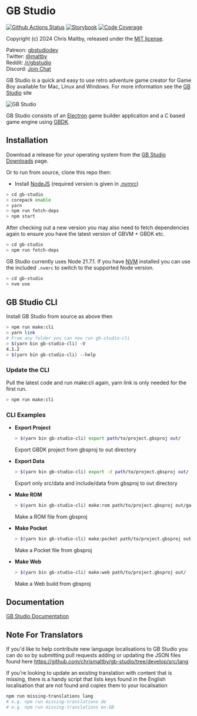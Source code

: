 # GB Studio

[![Github Actions Status](https://github.com/chrismaltby/gb-studio/actions/workflows/main.yml/badge.svg?branch=develop)](https://github.com/chrismaltby/gb-studio/actions?query=branch%3Adevelop) [![Storybook](https://img.shields.io/badge/Storybook-FF4785?logo=storybook&logoColor=white)](https://chrismaltby.github.io/gb-studio/storybook) [![Code Coverage](https://img.shields.io/badge/Coverage-blue?logo=jest&logoColor=white)](https://chrismaltby.github.io/gb-studio/coverage)

Copyright (c) 2024 Chris Maltby, released under the [MIT license](https://opensource.org/licenses/MIT).

Patreon: [gbstudiodev](https://www.patreon.com/gbstudiodev)  
Twitter: [@maltby](https://www.twitter.com/maltby)  
Reddit: [/r/gbstudio](https://www.reddit.com/r/gbstudio)  
Discord: [Join Chat](https://discord.gg/bxerKnc)

GB Studio is a quick and easy to use retro adventure game creator for Game Boy available for Mac, Linux and Windows.
For more information see the [GB Studio](https://www.gbstudio.dev) site

![GB Studio](gbstudio.gif)

GB Studio consists of an [Electron](https://electronjs.org/) game builder application and a C based game engine using [GBDK](http://gbdk.sourceforge.net/).

## Installation

Download a release for your operating system from the [GB Studio Downloads](https://www.gbstudio.dev/download) page.

Or to run from source, clone this repo then:

- Install [NodeJS](https://nodejs.org/) (required version is given in [.nvmrc](.nvmrc))

```bash
> cd gb-studio
> corepack enable
> yarn
> npm run fetch-deps
> npm start
```

After checking out a new version you may also need to fetch dependencies again to ensure you have the latest version of GBVM + GBDK etc.

```bash
> cd gb-studio
> npm run fetch-deps
```

GB Studio currently uses Node 21.7.1. If you have [NVM](https://github.com/nvm-sh/nvm) installed you can use the included `.nvmrc` to switch to the supported Node version.

```bash
> cd gb-studio
> nvm use
```

## GB Studio CLI

Install GB Studio from source as above then

```bash
> npm run make:cli
> yarn link
# From any folder you can now run gb-studio-cli
> $(yarn bin gb-studio-cli) -V
4.1.2
> $(yarn bin gb-studio-cli) --help
```

### Update the CLI

Pull the latest code and run make:cli again, yarn link is only needed for the first run.

```bash
> npm run make:cli
```

### CLI Examples

- **Export Project**

  ```bash
  > $(yarn bin gb-studio-cli) export path/to/project.gbsproj out/
  ```

  Export GBDK project from gbsproj to out directory

- **Export Data**
  ```bash
  > $(yarn bin gb-studio-cli) export -d path/to/project.gbsproj out/
  ```
  Export only src/data and include/data from gbsproj to out directory
- **Make ROM**

  ```bash
  > $(yarn bin gb-studio-cli) make:rom path/to/project.gbsproj out/game.gb
  ```

  Make a ROM file from gbsproj

- **Make Pocket**

  ```bash
  > $(yarn bin gb-studio-cli) make:pocket path/to/project.gbsproj out/game.pocket
  ```

  Make a Pocket file from gbsproj

- **Make Web**
  ```bash
  > $(yarn bin gb-studio-cli) make:web path/to/project.gbsproj out/
  ```
  Make a Web build from gbsproj

## Documentation

[GB Studio Documentation](https://www.gbstudio.dev/docs)

## Note For Translators

If you'd like to help contribute new language localisations to GB Studio you can do so by submitting pull requests adding or updating the JSON files found here https://github.com/chrismaltby/gb-studio/tree/develop/src/lang

If you're looking to update an existing translation with content that is missing, there is a handy script that lists keys found in the English localisation that are not found and copies them to your localisation

```bash
npm run missing-translations lang
# e.g. npm run missing-translations de
# e.g. npm run missing-translations en-GB
```
